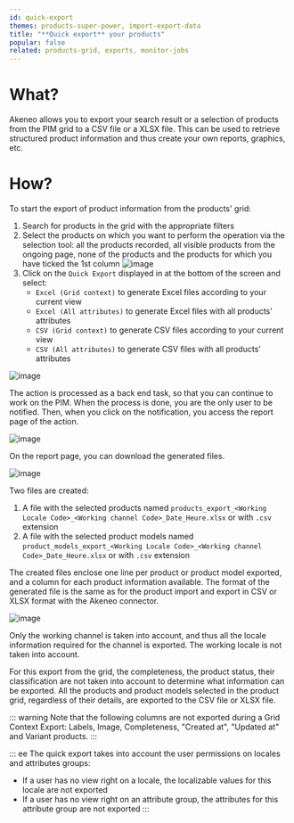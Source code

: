 ```yaml
---
id: quick-export
themes: products-super-power, import-export-data
title: "**Quick export** your products"
popular: false
related: products-grid, exports, monitor-jobs
---
```


# What?

Akeneo allows you to export your search result or a selection of products from the PIM grid to a CSV file or a XLSX file. This can be used to retrieve structured product information and thus create your own reports, graphics, etc.

# How?
To start the export of product information from the products' grid:
1. Search for products in the grid with the appropriate filters
1. Select the products on which you want to perform the operation via the selection tool: all the products recorded, all visible products from the ongoing page, none of the products and the products for which you have ticked the 1st column
![image](../img/Products_BulkActions.png)
1.  Click on the `Quick Export` displayed in at the bottom of the screen and select:
    - `Excel (Grid context)` to generate Excel files according to your current view
    - `Excel (All attributes)` to generate Excel files with all products’ attributes
    - `CSV (Grid context)` to generate CSV files according to your current view
    - `CSV (All attributes)` to generate CSV files with all products’ attributes

![image](../img/Products_QuickExportDropdown.png)

The action is processed as a back end task, so that you can continue to work on the PIM. When the process is done, you are the only user to be notified. Then, when you click on the notification, you access the report page of the action.

![image](../img/Products_QuickExportNotification.gif)

On the report page, you can download the generated files.

![image](../img/Products_QuickExportDownload.png)

Two files are created:
1. A file with the selected products named `products_export_<Working Locale Code>_<Working channel Code>_Date_Heure.xlsx` or with `.csv` extension
2. A file with the selected product models named `product_models_export_<Working Locale Code>_<Working channel Code>_Date_Heure.xlsx` or with `.csv` extension

The created files enclose one line per product or product model exported, and a column for each product information available. The format of the generated file is the same as for the product import and export in CSV or XLSX  format with the Akeneo connector.

![image](../img/Exports_XLSXexample.png)

Only the working channel is taken into account, and thus all the locale information required for the channel is exported. The working locale is not taken into account.

For this export from the grid, the completeness, the product status, their classification are not taken into account to determine what information can be exported. All the products and product models selected in the product grid, regardless of their details, are exported to the CSV file or XLSX file.

::: warning
Note that the following columns are not exported during a Grid Context Export: Labels, Image, Completeness, "Created at", "Updated at" and Variant products.
:::

::: ee
The quick export takes into account the user permissions on locales and attributes groups:
  * If a user has no view right on a locale, the localizable values for this locale are not exported
  * If a user has no view right on an attribute group, the attributes for this attribute group are not exported
:::
